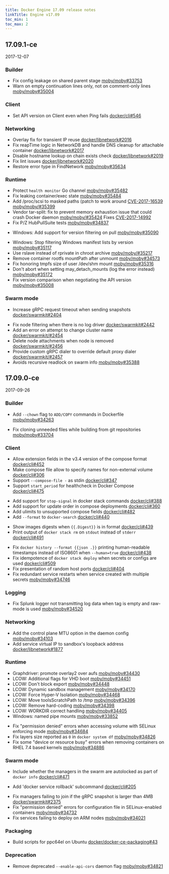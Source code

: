 ```yaml
---
title: Docker Engine 17.09 release notes
linkTitle: Engine v17.09
toc_min: 1
toc_max: 2
---
```


## 17.09.1-ce
2017-12-07

### Builder

- Fix config leakage on shared parent stage [moby/moby#33753](https://github.com/moby/moby/issues/33753)
- Warn on empty continuation lines only, not on comment-only lines [moby/moby#35004](https://github.com/moby/moby/pull/35004)

### Client

- Set API version on Client even when Ping fails [docker/cli#546](https://github.com/docker/cli/pull/546)

### Networking

- Overlay fix for transient IP reuse [docker/libnetwork#2016](https://github.com/docker/libnetwork/pull/2016)
- Fix reapTime logic in NetworkDB and handle DNS cleanup for attachable container [docker/libnetwork#2017](https://github.com/docker/libnetwork/pull/2017)
- Disable hostname lookup on chain exists check [docker/libnetwork#2019](https://github.com/docker/libnetwork/pull/2019)
- Fix lint issues [docker/libnetwork#2020](https://github.com/docker/libnetwork/pull/2020)
- Restore error type in FindNetwork [moby/moby#35634](https://github.com/moby/moby/pull/35634)

### Runtime

- Protect `health monitor` Go channel [moby/moby#35482](https://github.com/moby/moby/pull/35482)
- Fix leaking container/exec state [moby/moby#35484](https://github.com/moby/moby/pull/35484)
- Add /proc/scsi to masked paths (patch to work around [CVE-2017-16539](https://cve.mitre.org/cgi-bin/cvename.cgi?name=CVE-2017-16539) [moby/moby/#35399](https://github.com/moby/moby/pull/35399)
- Vendor tar-split: fix to prevent memory exhaustion issue that could crash Docker daemon [moby/moby/#35424](https://github.com/moby/moby/pull/35424) Fixes [CVE-2017-14992](https://cve.mitre.org/cgi-bin/cvename.cgi?name=CVE-2017-14992)
- Fix P/Z HubPullSuite tests  [moby/moby#34837](https://github.com/moby/moby/pull/34837)
+ Windows: Add support for version filtering on pull [moby/moby#35090](https://github.com/moby/moby/pull/35090)
- Windows: Stop filtering Windows manifest lists by version [moby/moby#35117](https://github.com/moby/moby/pull/35117)
- Use rslave instead of rprivate in chroot archive [moby/moby/#35217](https://github.com/moby/moby/pull/35217)
- Remove container rootfs mountPath after unmount [moby/moby#34573](https://github.com/moby/moby/pull/34573)
- Fix honoring tmpfs size of user /dev/shm mount [moby/moby#35316](https://github.com/moby/moby/pull/35316)
- Don't abort when setting may_detach_mounts (log the error instead)  [moby/moby#35172](https://github.com/moby/moby/pull/35172)
- Fix version comparison when negotiating the API version [moby/moby#35008](https://github.com/moby/moby/pull/35008)

### Swarm mode

* Increase gRPC request timeout when sending snapshots [docker/swarmkit#2404](https://github.com/docker/swarmkit/pull/2404)
- Fix node filtering when there is no log driver [docker/swarmkit#2442](https://github.com/docker/swarmkit/pull/2442)
- Add an error on attempt to change cluster name [docker/swarmkit/#2454](https://github.com/docker/swarmkit/pull/2454)
- Delete node attachments when node is removed [docker/swarmkit/#2456](https://github.com/docker/swarmkit/pull/2456)
- Provide custom gRPC dialer to override default proxy dialer [docker/swarmkit/#2457](https://github.com/docker/swarmkit/pull/2457)
- Avoids recursive readlock on swarm info [moby/moby#35388](https://github.com/moby/moby/pull/35388)

## 17.09.0-ce
2017-09-26

### Builder

+ Add `--chown` flag to `ADD/COPY` commands in Dockerfile [moby/moby#34263](https://github.com/moby/moby/pull/34263)
* Fix cloning unneeded files while building from git repositories [moby/moby#33704](https://github.com/moby/moby/pull/33704)

### Client

* Allow extension fields in the v3.4 version of the compose format [docker/cli#452](https://github.com/docker/cli/pull/452)
* Make compose file allow to specify names for non-external volume [docker/cli#306](https://github.com/docker/cli/pull/306)
* Support `--compose-file -` as stdin [docker/cli#347](https://github.com/docker/cli/pull/347)
* Support `start_period` for healthcheck in Docker Compose [docker/cli#475](https://github.com/docker/cli/pull/475)
+ Add support for `stop-signal` in docker stack commands [docker/cli#388](https://github.com/docker/cli/pull/388)
+ Add support for update order in compose deployments [docker/cli#360](https://github.com/docker/cli/pull/360)
+ Add ulimits to unsupported compose fields [docker/cli#482](https://github.com/docker/cli/pull/482)
+ Add `--format` to `docker-search` [docker/cli#440](https://github.com/docker/cli/pull/440)
* Show images digests when `{{.Digest}}` is in format [docker/cli#439](https://github.com/docker/cli/pull/439)
* Print output of `docker stack rm` on `stdout` instead of `stderr` [docker/cli#491](https://github.com/docker/cli/pull/491)
- Fix `docker history --format {{json .}}` printing human-readable timestamps instead of ISO8601 when `--human=true` [docker/cli#438](https://github.com/docker/cli/pull/438)
- Fix idempotence of `docker stack deploy` when secrets or configs are used [docker/cli#509](https://github.com/docker/cli/pull/509)
- Fix presentation of random host ports [docker/cli#404](https://github.com/docker/cli/pull/404)
- Fix redundant service restarts when service created with multiple secrets [moby/moby#34746](https://github.com/moby/moby/issues/34746)

### Logging

- Fix Splunk logger not transmitting log data when tag is empty and raw-mode is used [moby/moby#34520](https://github.com/moby/moby/pull/34520)

### Networking

+ Add the control plane MTU option in the daemon config [moby/moby#34103](https://github.com/moby/moby/pull/34103)
+ Add service virtual IP to sandbox's loopback address [docker/libnetwork#1877](https://github.com/docker/libnetwork/pull/1877)

### Runtime

* Graphdriver: promote overlay2 over aufs [moby/moby#34430](https://github.com/moby/moby/pull/34430)
* LCOW: Additional flags for VHD boot [moby/moby#34451](https://github.com/moby/moby/pull/34451)
* LCOW: Don't block export [moby/moby#34448](https://github.com/moby/moby/pull/34448)
* LCOW: Dynamic sandbox management [moby/moby#34170](https://github.com/moby/moby/pull/34170)
* LCOW: Force Hyper-V Isolation [moby/moby#34468](https://github.com/moby/moby/pull/34468)
* LCOW: Move toolsScratchPath to /tmp [moby/moby#34396](https://github.com/moby/moby/pull/34396)
* LCOW: Remove hard-coding [moby/moby#34398](https://github.com/moby/moby/pull/34398)
* LCOW: WORKDIR correct handling [moby/moby#34405](https://github.com/moby/moby/pull/34405)
* Windows: named pipe mounts [moby/moby#33852](https://github.com/moby/moby/pull/33852)
- Fix "permission denied" errors when accessing volume with SELinux enforcing mode [moby/moby#34684](https://github.com/moby/moby/pull/34684)
- Fix layers size reported as `0` in `docker system df` [moby/moby#34826](https://github.com/moby/moby/pull/34826)
- Fix some "device or resource busy" errors when removing containers on RHEL 7.4 based kernels [moby/moby#34886](https://github.com/moby/moby/pull/34886)

### Swarm mode

* Include whether the managers in the swarm are autolocked as part of `docker info` [docker/cli#471](https://github.com/docker/cli/pull/471)
+ Add 'docker service rollback' subcommand [docker/cli#205](https://github.com/docker/cli/pull/205)
- Fix managers failing to join if the gRPC snapshot is larger than 4MB [docker/swarmkit#2375](https://github.com/docker/swarmkit/pull/2375)
- Fix "permission denied" errors for configuration file in SELinux-enabled containers [moby/moby#34732](https://github.com/moby/moby/pull/34732)
- Fix services failing to deploy on ARM nodes [moby/moby#34021](https://github.com/moby/moby/pull/34021)

### Packaging

+ Build scripts for ppc64el on Ubuntu [docker/docker-ce-packaging#43](https://github.com/docker/docker-ce-packaging/pull/43)

### Deprecation

+ Remove deprecated `--enable-api-cors` daemon flag [moby/moby#34821](https://github.com/moby/moby/pull/34821)
